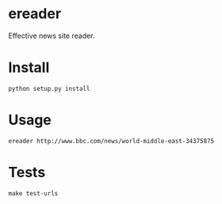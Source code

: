 ereader
=======

Effective news site reader.


Install
=======

    python setup.py install


Usage
=====

    ereader http://www.bbc.com/news/world-middle-east-34375875

Tests
=====

    make test-urls

